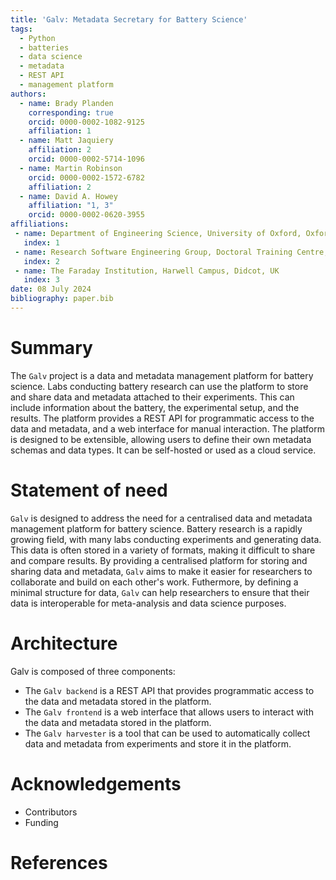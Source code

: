 ```yaml
---
title: 'Galv: Metadata Secretary for Battery Science'
tags:
  - Python
  - batteries
  - data science
  - metadata
  - REST API
  - management platform
authors:
  - name: Brady Planden
    corresponding: true
    orcid: 0000-0002-1082-9125
    affiliation: 1
  - name: Matt Jaquiery
    affiliation: 2
    orcid: 0000-0002-5714-1096
  - name: Martin Robinson
    orcid: 0000-0002-1572-6782
    affiliation: 2
  - name: David A. Howey
    affiliation: "1, 3"
    orcid: 0000-0002-0620-3955
affiliations:
 - name: Department of Engineering Science, University of Oxford, Oxford, UK
   index: 1
 - name: Research Software Engineering Group, Doctoral Training Centre, University of Oxford, Oxford, UK
   index: 2
 - name: The Faraday Institution, Harwell Campus, Didcot, UK
   index: 3
date: 08 July 2024
bibliography: paper.bib
---
```


# Summary

The `Galv` project is a data and metadata management platform for battery science.
Labs conducting battery research can use the platform to store and share data and metadata attached to their experiments.
This can include information about the battery, the experimental setup, and the results.
The platform provides a REST API for programmatic access to the data and metadata, and a web interface for manual interaction.
The platform is designed to be extensible, allowing users to define their own metadata schemas and data types.
It can be self-hosted or used as a cloud service.

# Statement of need

`Galv` is designed to address the need for a centralised data and metadata management platform for battery science.
Battery research is a rapidly growing field, with many labs conducting experiments and generating data.
This data is often stored in a variety of formats, making it difficult to share and compare results.
By providing a centralised platform for storing and sharing data and metadata, `Galv` aims to make it easier for researchers to collaborate and build on each other's work.
Futhermore, by defining a minimal structure for data, `Galv` can help researchers to ensure that their data is interoperable for meta-analysis and data science purposes.

# Architecture

Galv is composed of three components:
- The `Galv backend` is a REST API that provides programmatic access to the data and metadata stored in the platform.
- The `Galv frontend` is a web interface that allows users to interact with the data and metadata stored in the platform.
- The `Galv harvester` is a tool that can be used to automatically collect data and metadata from experiments and store it in the platform.

# Acknowledgements

- Contributors
- Funding

# References
